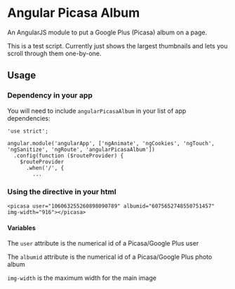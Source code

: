 Angular Picasa Album
===========================

An AngularJS module to put a Google Plus (Picasa) album on a page.

This is a test script. Currently just shows the largest thumbnails and lets you scroll through them one-by-one.

## Usage

### Dependency in your app

You will need to include ```angularPicasaAlbum``` in your list of app dependencies:

```
'use strict';

angular.module('angularApp', ['ngAnimate', 'ngCookies', 'ngTouch', 'ngSanitize', 'ngRoute', 'angularPicasaAlbum'])
  .config(function ($routeProvider) {
    $routeProvider
      .when('/', {
	  	...
```

### Using the directive in your html

```
<picasa user="106063255260898090789" albumid="6075652748550751457" img-width="916"></picasa>
```

#### Variables

The `user` attribute is the numerical id of a Picasa/Google Plus user

The `albumid` attribute is the numerical id of a Picasa/Google Plus photo album

`img-width` is the maximum width for the main image